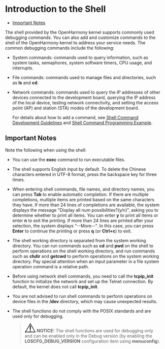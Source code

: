 # Introduction to the Shell<a name="EN-US_TOPIC_0000001179965829"></a>

-   [Important Notes](#section12298165312328)

The shell provided by the OpenHarmony kernel supports commonly used debugging commands. You can also add and customize commands to the shell of the OpenHarmony kernel to address your service needs. The common debugging commands include the following:

-   System commands: commands used to query information, such as system tasks, semaphores, system software timers, CPU usage, and interrupts.

-   File commands: commands used to manage files and directories, such as  **ls**  and  **cd**.

-   Network commands: commands used to query the IP addresses of other devices connected to the development board, querying the IP address of the local device, testing network connectivity, and setting the access point \(AP\) and station \(STA\) modes of the development board.

    For details about how to add a command, see  [Shell Command Development Guidelines](kernel-small-debug-shell-guide.md)  and  [Shell Command Programming Example](kernel-small-debug-shell-build.md).


## Important Notes<a name="section12298165312328"></a>

Note the following when using the shell:

-   You can use the  **exec**  command to run executable files.
-   The shell supports English input by default. To delete the Chinese characters entered in UTF-8 format, press the backspace key for three times.

-   When entering shell commands, file names, and directory names, you can press  **Tab**  to enable automatic completion. If there are multiple completions, multiple items are printed based on the same characters they have. If more than 24 lines of completions are available, the system displays the message "Display all num possibilities?\(y/n\)", asking you to determine whether to print all items. You can enter  **y**  to print all items or enter  **n**  to exit the printing. If more than 24 lines are printed after your selection, the system displays "--More--". In this case, you can press  **Enter**  to continue the printing or press  **q**  \(or  **Ctrl+c**\) to exit.

-   The shell working directory is separated from the system working directory. You can run commands such as  **cd**  and  **pwd**  on the shell to perform operations on the shell working directory, and run commands such as  **chdir**  and  **getcwd**  to perform operations on the system working directory. Pay special attention when an input parameter in a file system operation command is a relative path.

-   Before using network shell commands, you need to call the  **tcpip\_init**  function to initialize the network and set up the Telnet connection. By default, the kernel does not call  **tcpip\_init**.

-   You are not advised to run shell commands to perform operations on device files in the  **/dev**  directory, which may cause unexpected results.

-   The shell functions do not comply with the POSIX standards and are used only for debugging.

    >![](../public_sys-resources/icon-notice.gif) **NOTICE:** 
    >The shell functions are used for debugging only and can be enabled only in the Debug version \(by enabling the  **LOSCFG\_DEBUG\_VERSION**  configuration item using  **menuconfig**\).


